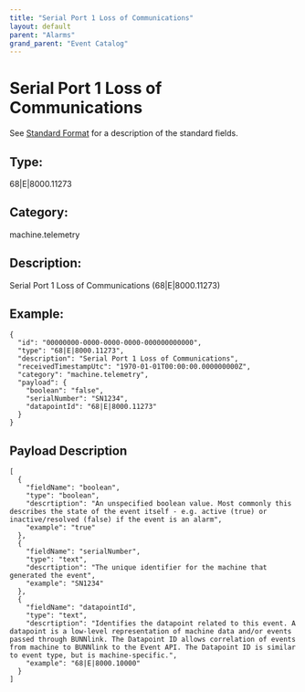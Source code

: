 ```yaml
---
title: "Serial Port 1 Loss of Communications"
layout: default
parent: "Alarms"
grand_parent: "Event Catalog"
---
```


# Serial Port 1 Loss of Communications

See [Standard Format](/event-subscriptions/event-format) for a description of the standard fields.

## Type:

68\|E\|8000.11273

## Category:

machine.telemetry

## Description: 

Serial Port 1 Loss of Communications (68\|E\|8000.11273)

## Example:

```
{
  "id": "00000000-0000-0000-0000-000000000000",
  "type": "68|E|8000.11273",
  "description": "Serial Port 1 Loss of Communications",
  "receivedTimestampUtc": "1970-01-01T00:00:00.000000000Z",
  "category": "machine.telemetry",
  "payload": {
    "boolean": "false",
    "serialNumber": "SN1234",
    "datapointId": "68|E|8000.11273"
  }
}
```

## Payload Description

```
[
  {
    "fieldName": "boolean",
    "type": "boolean",
    "descrtiption": "An unspecified boolean value. Most commonly this describes the state of the event itself - e.g. active (true) or inactive/resolved (false) if the event is an alarm",
    "example": "true"
  },
  {
    "fieldName": "serialNumber",
    "type": "text",
    "descrtiption": "The unique identifier for the machine that generated the event",
    "example": "SN1234"
  },
  {
    "fieldName": "datapointId",
    "type": "text",
    "descrtiption": "Identifies the datapoint related to this event. A datapoint is a low-level representation of machine data and/or events passed through BUNNlink. The Datapoint ID allows correlation of events from machine to BUNNlink to the Event API. The Datapoint ID is similar to event type, but is machine-specific.",
    "example": "68|E|8000.10000"
  }
]
```

